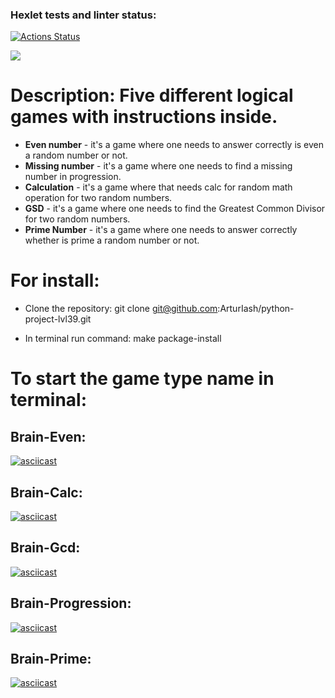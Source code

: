 ### Hexlet tests and linter status:
[![Actions Status](https://github.com/ArturIash/python-project-lvl1/workflows/hexlet-check/badge.svg)](https://github.com/ArturIash/python-project-lvl1/actions)

<a href="https://codeclimate.com/github/ArturIash/python-project-lvl39/maintainability"><img src="https://api.codeclimate.com/v1/badges/5455ccfabbcbe16aa118/maintainability" /></a>

# Description: Five different logical games with instructions inside.

* **Even number** - it's a game where one needs to answer correctly is even a random number or not.
* **Missing number** - it's a game where one needs to find a missing number in progression.
* **Calculation** - it's a game where that needs calc for random math operation for two random numbers.
* **GSD** - it's a game where one needs to find the Greatest Common Divisor for two random numbers.
* **Prime Number** - it's a game where one needs to answer correctly whether is prime a random number or not.

# For install:

* Clone the repository: git clone git@github.com:ArturIash/python-project-lvl39.git

* In terminal run command: make package-install

# To start the game type name in terminal:

## Brain-Even:
[![asciicast](https://asciinema.org/a/BbCkHT6Y0ZzYjlLdPFPw8zbtg.svg)](https://asciinema.org/a/BbCkHT6Y0ZzYjlLdPFPw8zbtg)

## Brain-Calc:
[![asciicast](https://asciinema.org/a/VWYD2bepmioOLLuMu8T0BlJmX.svg)](https://asciinema.org/a/VWYD2bepmioOLLuMu8T0BlJmX)

## Brain-Gcd:
[![asciicast](https://asciinema.org/a/LwD97hAqG1IWQ3R2yDX0vIogG.svg)](https://asciinema.org/a/LwD97hAqG1IWQ3R2yDX0vIogG)

## Brain-Progression:
[![asciicast](https://asciinema.org/a/ETKDSVIU2AgXylHehDzGbZ9wv.svg)](https://asciinema.org/a/ETKDSVIU2AgXylHehDzGbZ9wv)

## Brain-Prime:
[![asciicast](https://asciinema.org/a/mv3v3IIEdB4Ls79v47Mbs77YC.svg)](https://asciinema.org/a/mv3v3IIEdB4Ls79v47Mbs77YC)